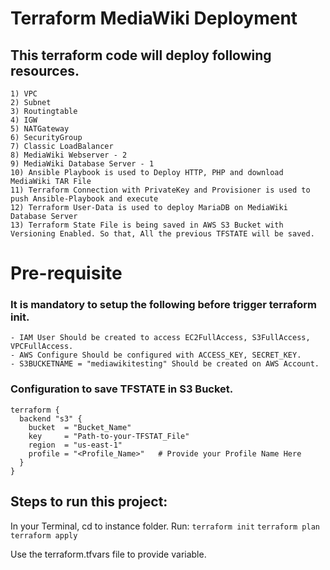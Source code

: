 # Terraform MediaWiki Deployment #

## This terraform code will deploy following resources. ##
	1) VPC
	2) Subnet
	3) Routingtable
	4) IGW
	5) NATGateway
	6) SecurityGroup
	7) Classic LoadBalancer
	8) MediaWiki Webserver - 2
	9) MediaWiki Database Server - 1
	10) Ansible Playbook is used to Deploy HTTP, PHP and download MediaWiki TAR File	
	11) Terraform Connection with PrivateKey and Provisioner is used to push Ansible-Playbook and execute
	12) Terraform User-Data is used to deploy MariaDB on MediaWiki Database Server
	13) Terraform State File is being saved in AWS S3 Bucket with Versioning Enabled. So that, All the previous TFSTATE will be saved.

# Pre-requisite #

### It is mandatory to setup the following before trigger terraform init. ###
	 
	- IAM User Should be created to access EC2FullAccess, S3FullAccess, VPCFullAccess.
	- AWS Configure Should be configured with ACCESS_KEY, SECRET_KEY.
	- S3BUCKETNAME = "mediawikitesting" Should be created on AWS Account.

### Configuration to save TFSTATE in S3 Bucket. ###

	terraform {
	  backend "s3" {
	    bucket  = "Bucket_Name"
	    key     = "Path-to-your-TFSTAT_File"
	    region  = "us-east-1"
	    profile = "<Profile_Name>"   # Provide your Profile Name Here
	  }
	}

## Steps to run this project: ##

In your Terminal, cd to instance folder. Run:
	`terraform init`
	`terraform plan`
	`terraform apply`

Use the terraform.tfvars file to provide variable.

